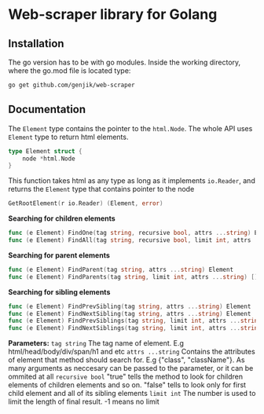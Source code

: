# Web-scraper library for Golang

## Installation
The go version has to be with go modules.
Inside the working directory, where the go.mod file is located type:
```bash
go get github.com/genjik/web-scraper
```

## Documentation

The `Element` type contains the pointer to the `html.Node`. The whole API uses `Element` type to return html elements.
```go
type Element struct {
    node *html.Node
}
```

This function takes html as any type as long as it implements `io.Reader`, and returns the `Element` type that contains pointer to the <html> node
```go
GetRootElement(r io.Reader) (Element, error)
```

**Searching for children elements**
```go
func (e Element) FindOne(tag string, recursive bool, attrs ...string) Element
func (e Element) FindAll(tag string, recursive bool, limit int, attrs ...string) []Element
```

**Searching for parent elements**
```go
func (e Element) FindParent(tag string, attrs ...string) Element
func (e Element) FindParents(tag string, limit int, attrs ...string) []Element
```

**Searching for sibling elements**
```go
func (e Element) FindPrevSibling(tag string, attrs ...string) Element
func (e Element) FindNextSibling(tag string, attrs ...string) Element
func (e Element) FindPrevSiblings(tag string, limit int, attrs ...string) []Element
func (e Element) FindNextSiblings(tag string, limit int, attrs ...string) []Element
```

**Parameters:**
`tag string` The tag name of element. E.g html/head/body/div/span/h1 and etc
`attrs ...string` Contains the attributes of element that method should search for. E.g {"class", "className"}. As many arguments as neccesary can be passed to the parameter, or it can be ommited at all
`recursive bool` "true" tells the method to look for children elements of children elements and so on. "false" tells to look only for first child element and all of its sibling elements
`limit int` The number is used to limit the length of final result. -1 means no limit
